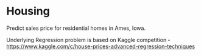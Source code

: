 # Housing
Predict sales price for residential homes in Ames, Iowa.

Underlying Regression problem is based on Kaggle competition - https://www.kaggle.com/c/house-prices-advanced-regression-techniques

